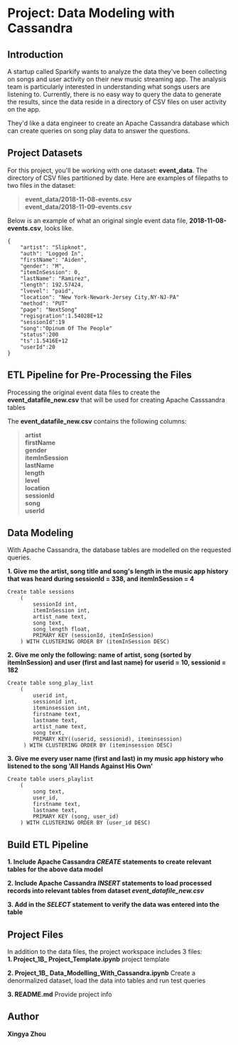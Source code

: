 # Project: Data Modeling with Cassandra

## Introduction

<p>A startup called Sparkify wants to analyze the data they've been collecting on songs and user activity on their new music streaming app. The analysis team is particularly interested in understanding what songs users are listening to. Currently, there is no easy way to query the data to generate the results, since the data reside in a directory of CSV files on user activity on the app.</p>

<p>They'd like a data engineer to create an Apache Cassandra database which can create queries on song play data to answer the questions. </p>

## Project Datasets

For this project, you'll be working with one dataset: **event_data**. The directory of CSV files partitioned by date. Here are examples of filepaths to two files in the dataset:

>**event_data/2018-11-08-events.csv**<br>
>**event_data/2018-11-09-events.csv**

Below is an example of what an original single event data file, **2018-11-08-events.csv**, looks like.
```
{
    "artist": "Slipknot", 
    "auth": "Logged In", 
    "firstName": "Aiden", 
    "gender": "M", 
    "itemInSession": 0, 
    "lastName": "Ramirez", 
    "length": 192.57424, 
    "lvevel": "paid", 
    "location": "New York-Newark-Jersey City,NY-NJ-PA"
    "method": "PUT"    
    "page": "NextSong"
    "regisgration":1.54028E+12
    "sessionId":19
    "song":"Opinum Of The People"
    "status":200
    "ts":1.5416E+12
    "userId":20    
}
```

##  ETL Pipeline for Pre-Processing the Files

Processing the original event data files to create the **event_datafile_new.csv** that will be used for creating Apache Casssandra tables

The **event_datafile_new.csv** contains the following columns:

>**artist<br>
firstName<br>
gender<br>
itemInSession<br>
lastName<br>
length<br>
level<br>
location<br>
sessionId<br>
song<br>
>userId**<br>


## Data Modeling 

With Apache Cassandra, the database tables are modelled on the requested queries.

**1. Give me the artist, song title and song's length in the music app history that was heard during sessionId = 338, and itemInSession = 4**<br>

```
Create table sessions
    (
        sessionId int,
        itemInSession int,
        artist_name text,
        song text,
        song_length float,
        PRIMARY KEY (sessionId, itemInSession)  
    ) WITH CLUSTERING ORDER BY (itemInSession DESC)
```

**2. Give me only the following: name of artist, song (sorted by itemInSession) and user (first and last name) for userid = 10, sessionid = 182**<br>

```
Create table song_play_list
    (
        userid int,
        sessionid int,
        iteminsession int,
        firstname text,
        lastname text,      
        artist_name text,
        song text,     
        PRIMARY KEY((userid, sessionid), iteminsession)
     ) WITH CLUSTERING ORDER BY (iteminsession DESC)

```

    
**3. Give me every user name (first and last) in my music app history who listened to the song 'All Hands Against His Own'**<br>

```
Create table users_playlist 
    (
        song text,
        user_id,
        firstname text,
        lastname text,  
        PRIMARY KEY (song, user_id)  
    ) WITH CLUSTERING ORDER BY (user_id DESC)
```

## Build ETL Pipeline

**1. Include Apache Cassandra *CREATE* statements to create relevant tables for the above data model** 


**2. Include Apache Cassandra *INSERT* statements to load processed records into relevant tables from dataset *event_datafile_new.csv***


**3. Add in the *SELECT* statement to verify the data was entered into the table**


## Project Files

In addition to the data files, the project workspace includes 3 files:<br>
**1. Project_1B_ Project_Template.ipynb**                project template <br>


**2. Project_1B_ Data_Modelling_With_Cassandra.ipynb**  Create a denormalized dataset, load the data into tables and run test queries <br>


**3. README.md**                                        Provide project info <br>


## Author

**Xingya Zhou**
    
    
 